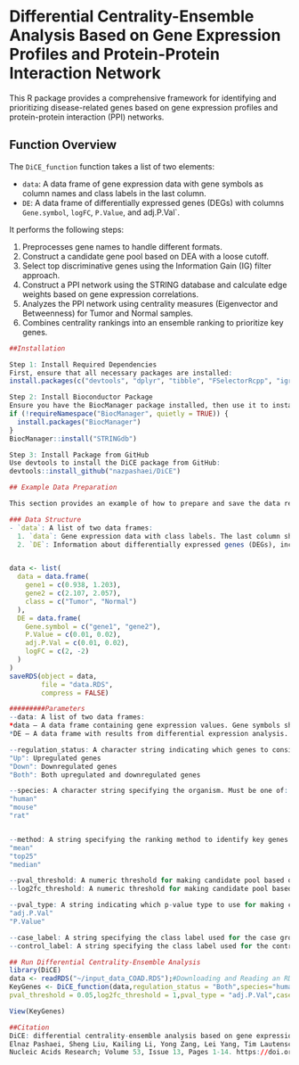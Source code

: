 # Differential Centrality-Ensemble Analysis Based on Gene Expression Profiles and Protein-Protein Interaction Network

This R package provides a comprehensive framework for identifying and prioritizing disease-related genes based on gene expression profiles and protein-protein interaction (PPI) networks.

## Function Overview

The `DiCE_function` function takes a list of two elements:
- `data`: A data frame of gene expression data with gene symbols as column names and class labels in the last column.
- `DE`: A data frame of differentially expressed genes (DEGs) with columns `Gene.symbol`, `logFC`, `P.Value`, and adj.P.Val`.

It performs the following steps:
1. Preprocesses gene names to handle different formats.
2. Construct a candidate gene pool based on DEA with a loose cutoff.
3. Select top discriminative genes using the Information Gain (IG) filter approach.
4. Construct a PPI network using the STRING database and calculate edge weights based on gene expression correlations.
5. Analyzes the PPI network using centrality measures (Eigenvector and Betweenness) for Tumor and Normal samples.
6. Combines centrality rankings into an ensemble ranking to prioritize key genes.

```R
##Installation

Step 1: Install Required Dependencies
First, ensure that all necessary packages are installed:
install.packages(c("devtools", "dplyr", "tibble", "FSelectorRcpp", "igraph", "data.table", "NetWeaver"))

Step 2: Install Bioconductor Package
Ensure you have the BiocManager package installed, then use it to install the STRINGdb package from Bioconductor:
if (!requireNamespace("BiocManager", quietly = TRUE)) {
  install.packages("BiocManager")
}
BiocManager::install("STRINGdb")

Step 3: Install Package from GitHub
Use devtools to install the DiCE package from GitHub:
devtools::install_github("nazpashaei/DiCE")

## Example Data Preparation

This section provides an example of how to prepare and save the data required for the `DiCE_function`.

### Data Structure
- `data`: A list of two data frames:
  1. `data`: Gene expression data with class labels. The last column should be the class label ("Tumor" and "Normal").
  2. `DE`: Information about differentially expressed genes (DEGs), including gene symbols, p-values, adjusted p-values, and log fold changes.


data <- list(
  data = data.frame( 
    gene1 = c(0.938, 1.203),
    gene2 = c(2.107, 2.057),
    class = c("Tumor", "Normal")
  ),
  DE = data.frame(
    Gene.symbol = c("gene1", "gene2"),
    P.Value = c(0.01, 0.02),
    adj.P.Val = c(0.01, 0.02),
    logFC = c(2, -2)
  )
)
saveRDS(object = data,
        file = "data.RDS",
        compress = FALSE)

#########Parameters
--data: A list of two data frames:
*data – A data frame containing gene expression values. Gene symbols should be column names, and the last column must  contain class labels (e.g., "Tumor", "Normal").
*DE – A data frame with results from differential expression analysis. Expected columns: Gene.symbol, P.Value, adj.P.Val, and logFC.

--regulation_status: A character string indicating which genes to consider based on their regulation status. Must be one of:
"Up": Upregulated genes
"Down": Downregulated genes
"Both": Both upregulated and downregulated genes

--species: A character string specifying the organism. Must be one of:
"human"
"mouse"
"rat"


--method: A string specifying the ranking method to identify key genes. Acceptable values:
"mean"
"top25"
"median"

--pval_threshold: A numeric threshold for making candidate pool based on their p-values or adjusted p-values (e.g., 0.05).
--log2fc_threshold: A numeric threshold for making candidate pool based on absolute log2 fold change (e.g.,1).

--pval_type: A string indicating which p-value type to use for making candidate pool. Must be one of:
"adj.P.Val"
"P.Value"

--case_label: A string specifying the class label used for the case group in the expression data (e.g., "Tumor").
--control_label: A string specifying the class label used for the control group in the expression data (e.g., "Normal").

## Run Differential Centrality-Ensemble Analysis
library(DiCE)
data <- readRDS("~/input_data_COAD.RDS");#Downloading and Reading an RDS File
KeyGenes <- DiCE_function(data,regulation_status = "Both",species="human",method = "mean",
pval_threshold = 0.05,log2fc_threshold = 1,pval_type = "adj.P.Val",case_label = "Tumor",control_label = "Normal");

View(KeyGenes)

##Citation
DiCE: differential centrality-ensemble analysis based on gene expression profiles and protein-protein interaction network
Elnaz Pashaei, Sheng Liu, Kailing Li, Yong Zang, Lei Yang, Tim Lautenschlaeger, Jun Huang, Xin Lu, Jun Wan
Nucleic Acids Research; Volume 53, Issue 13, Pages 1-14. https://doi.org/10.1093/nar/gkaf609
